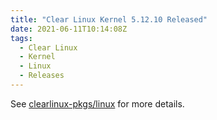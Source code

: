```yaml
---
title: "Clear Linux Kernel 5.12.10 Released"
date: 2021-06-11T10:14:08Z
tags:
  - Clear Linux
  - Kernel
  - Linux
  - Releases
---
```

See [clearlinux-pkgs/linux][linux] for more details.

[linux]: https://github.com/clearlinux-pkgs/linux
